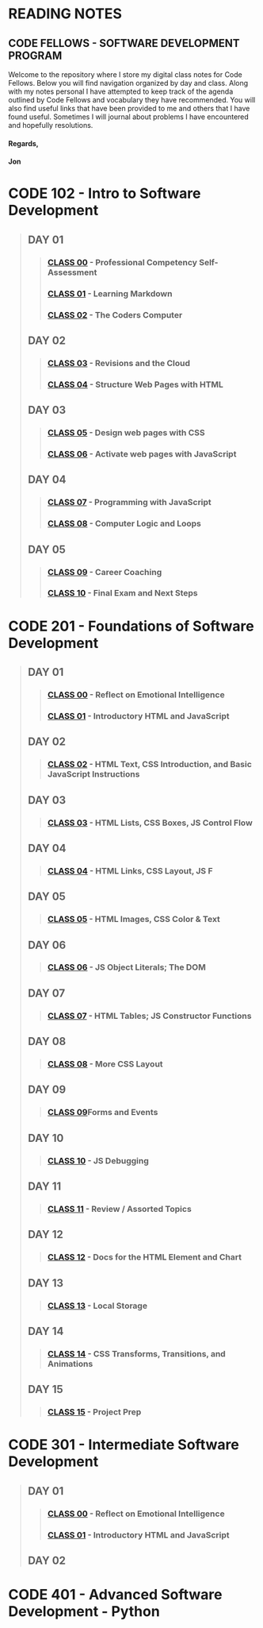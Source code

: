 # READING NOTES
## CODE FELLOWS - SOFTWARE DEVELOPMENT PROGRAM

Welcome to the repository where I store my digital class notes for Code Fellows.  Below you will find navigation organized by day and class.  Along with my notes personal I have attempted to keep track of the agenda outlined by Code Fellows and vocabulary they have recommended.  You will also find useful links that have been provided to me and others that I have found useful.  Sometimes I will journal about problems I have encountered and hopefully resolutions.

#### Regards,
#### Jon

# CODE 102 - Intro to Software Development

>## DAY 01
>> ### [CLASS 00](./CODE102/DAY01-CLASS00-READING-NOTES.md) - Professional Competency Self-Assessment
>> ### [CLASS 01](./CODE102/DAY01-CLASS01-READING-NOTES.md) - Learning Markdown
>> ### [CLASS 02](./CODE102/DAY01-CLASS02-READING-NOTES.md) - The Coders Computer
> ## DAY 02
>> ### [CLASS 03](./CODE102/DAY02-CLASS03-READING-NOTES.md) - Revisions and the Cloud
>> ### [CLASS 04](./CODE102/DAY02-CLASS04-READING-NOTES.md) - Structure Web Pages with HTML
> ## DAY 03
>> ### [CLASS 05](./CODE102/DAY03-CLASS05-READING-NOTES.md) - Design web pages with CSS
>> ### [CLASS 06](./CODE102/DAY03-CLASS06-READING-NOTES.md) - Activate web pages with JavaScript
> ## DAY 04
>> ### [CLASS 07](./CODE102/DAY04-CLASS07-READING-NOTES.md) - Programming with JavaScript
>> ### [CLASS 08](./CODE102/DAY04-CLASS08-READING-NOTES.md) - Computer Logic and Loops
> ## DAY 05
>> ### [CLASS 09](./CODE102/DAY05-CLASS09-READING-NOTES.md) - Career Coaching
>> ### [CLASS 10](./CODE102/DAY05-CLASS10-READING-NOTES.md) - Final Exam and Next Steps


# CODE 201 - Foundations of Software Development

>## DAY 01
>> ### [CLASS 00](./CODE201/DAY01-CLASS00-READING-NOTES.md) - Reflect on Emotional Intelligence
>> ### [CLASS 01](./CODE201/DAY01-CLASS01-READING-NOTES.md) - Introductory HTML and JavaScript
>## DAY 02
>> ### [CLASS 02](./CODE201/DAY02-CLASS02-READING-NOTES.md) - HTML Text, CSS Introduction, and Basic JavaScript Instructions
>## DAY 03
>> ### [CLASS 03](./CODE201/DAY03-CLASS03-READING-NOTES.md) - HTML Lists, CSS Boxes, JS Control Flow
>## DAY 04
>> ### [CLASS 04](./CODE201/DAY04-CLASS04-READING-NOTES.md) - HTML Links, CSS Layout, JS F
>## DAY 05
>> ### [CLASS 05](./CODE201/DAY05-CLASS05-READING-NOTES.md) - HTML Images, CSS Color & Text
>## DAY 06
>> ### [CLASS 06](./CODE201/DAY06-CLASS06-READING-NOTES.md) - JS Object Literals; The DOM
>## DAY 07
>> ### [CLASS 07](./CODE201/DAY07-CLASS07-READING-NOTES.md) - HTML Tables; JS Constructor Functions
>## DAY 08
>> ### [CLASS 08](./CODE201/DAY08-CLASS08-READING-NOTES.md) - More CSS Layout
>## DAY 09
>> ### [CLASS 09](./CODE201/DAY09-CLASS09-READING-NOTES.md)Forms and Events
>## DAY 10
>> ### [CLASS 10](./CODE201/DAY10-CLASS10-READING-NOTES.md) - JS Debugging
>## DAY 11
>> ### [CLASS 11](./CODE201/DAY11-CLASS11-READING-NOTES.md) - Review / Assorted Topics
>## DAY 12
>> ### [CLASS 12](./CODE201/DAY12-CLASS12-READING-NOTES.md) - Docs for the HTML Element and Chart
>## DAY 13
>> ### [CLASS 13](./CODE201/DAY13-CLASS13-READING-NOTES.md) - Local Storage
>## DAY 14
>> ### [CLASS 14](./CODE201/DAY14-CLASS14-READING-NOTES.md) - CSS Transforms, Transitions, and Animations
>## DAY 15
>> ### [CLASS 15](./CODE201/DAY15-CLASS15-READING-NOTES.md) - Project Prep


# CODE 301 - Intermediate Software Development

>## DAY 01
>> ### [CLASS 00](./CODE301/DAY01-CLASS00-READING-NOTES.md) - Reflect on Emotional Intelligence
>> ### [CLASS 01](./CODE301/DAY01-CLASS01-READING-NOTES.md) - Introductory HTML and JavaScript
>## DAY 02

# CODE 401 - Advanced Software Development - Python